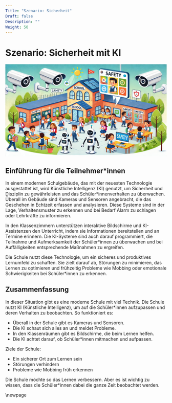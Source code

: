 ```yaml
---
Title: "Szenario: Sicherheit"
Draft: false
Description: ""
Weight: 50
---
```


# Szenario: Sicherheit mit KI


![Szenario Lernassistenz](Szenario-Sicherheit.jpeg)


## Einführung für die Teilnehmer\*innen

In einem modernen Schulgebäude, das mit der neuesten Technologie ausgestattet ist, wird Künstliche Intelligenz (KI) genutzt, um Sicherheit und Disziplin zu gewährleisten und das Schüler\*innenverhalten zu überwachen. Überall im Gebäude sind Kameras und Sensoren angebracht, die das Geschehen in Echtzeit erfassen und analysieren. Diese Systeme sind in der Lage, Verhaltensmuster zu erkennen und bei Bedarf Alarm zu schlagen oder Lehrkräfte zu informieren.

In den Klassenzimmern unterstützen interaktive Bildschirme und KI-Assistenzen den Unterricht, indem sie Informationen bereitstellen und an Termine erinnern. Die KI-Systeme sind auch darauf programmiert, die Teilnahme und Aufmerksamkeit der Schüler\*innen zu überwachen und bei Auffälligkeiten entsprechende Maßnahmen zu ergreifen.

Die Schule nutzt diese Technologie, um ein sicheres und produktives Lernumfeld zu schaffen. Sie zielt darauf ab, Störungen zu minimieren, das Lernen zu optimieren und frühzeitig Probleme wie Mobbing oder emotionale Schwierigkeiten bei Schüler\*innen zu erkennen.

## Zusammenfassung

In dieser Situation gibt es eine moderne Schule mit viel Technik. Die Schule nutzt KI (Künstliche Intelligenz), um auf die Schüler\*innen aufzupassen und deren Verhalten zu beobachten.
So funktioniert es:

- Überall in der Schule gibt es Kameras und Sensoren.
- Die KI schaut sich alles an und meldet Probleme.
- In den Klassenräumen gibt es Bildschirme, die beim Lernen helfen.
- Die KI achtet darauf, ob Schüler\*innen mitmachen und aufpassen.

Ziele der Schule:

- Ein sicherer Ort zum Lernen sein
- Störungen verhindern
- Probleme wie Mobbing früh erkennen

Die Schule möchte so das Lernen verbessern. Aber es ist wichtig zu wissen, dass die Schüler\*innen dabei die ganze Zeit beobachtet werden.


\newpage

